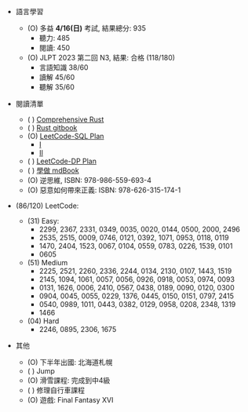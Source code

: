 
- 語言學習
    - (O) 多益 __4/16(日)__ 考試, 結果總分: 935
      - 聽力: 485
      - 閱讀: 450
    - (O) JLPT 2023 第二回 N3, 結果: 合格 (118/180)
      - 言語知識 38/60
      - 讀解 45/60
      - 聽解 35/60

- 閱讀清單
    - ( ) [Comprehensive Rust](https://google.github.io/comprehensive-rust/)
    - ( ) [Rust gitbook](https://doc.rust-lang.org/book/ch01-01-installation.html)
    - (O) [LeetCode-SQL Plan](https://leetcode.com/study-plan/sql/)
      - [I](../Software/SQL/Leetcode_SQL_I.md)
      - [II]()
    - ( ) [LeetCode-DP Plan](https://leetcode.com/study-plan/dynamic-programming/)
    - ( ) [學做 mdBook](../Software/mdBook)
    - (O) 逆思維, ISBN: 978-986-559-693-4
    - (O) 惡意如何帶來正義: ISBN: 978-626-315-174-1

- (86/120) LeetCode:
  - (31) Easy:  
    - 2299, 2367, 2331, 0349, 0035, 0020, 0144, 0500, 2000, 2496
    - 2535, 2515, 0009, 0746, 0121, 0392, 1071, 0953, 0118, 0119
    - 1470, 2404, 1523, 0067, 0104, 0559, 0783, 0226, 1539, 0101
    - 0605
  - (51) Medium
    - 2225, 2521, 2260, 2336, 2244, 0134, 2130, 0107, 1443, 1519
    - 2145, 1094, 1061, 0057, 0056, 0926, 0918, 0053, 0974, 0093
    - 0131, 1626, 0006, 2410, 0567, 0438, 0189, 0090, 0120, 0300
    - 0904, 0045, 0055, 0229, 1376, 0445, 0150, 0151, 0797, 2415
    - 0540, 0989, 1011, 0443, 0382, 0129, 0958, 0208, 2348, 1319
    - 1466
  - (04) Hard
    - 2246, 0895, 2306, 1675

- 其他
    - (O) 下半年出國: 北海道札幌
    - ( ) Jump
    - (O) 滑雪課程: 完成到中4級
    - ( ) 修理自行車課程
    - (O) 遊戲: Final Fantasy XVI
